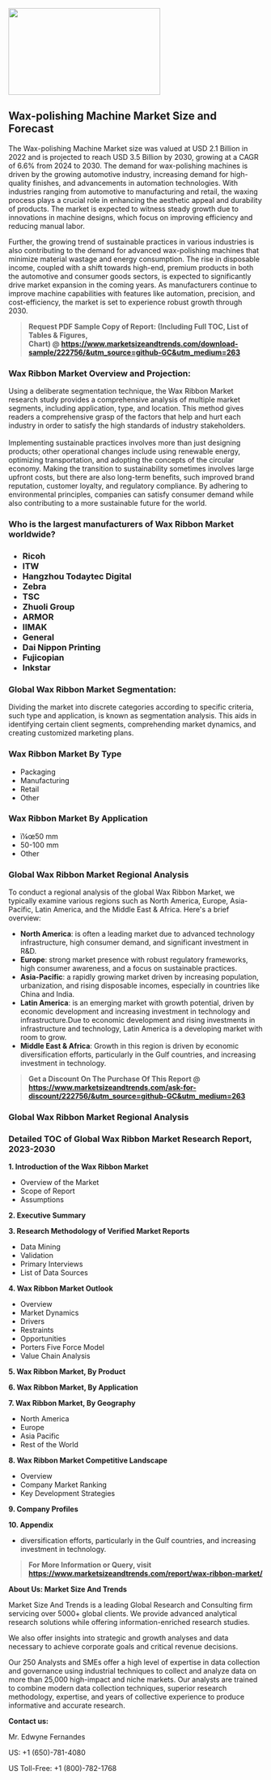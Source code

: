 <p><img class="alignnone size-medium wp-image-20088" src="https://ffe5etoiles.com/wp-content/uploads/2024/12/MST1-300x171.png" alt="" width="300" height="171" /></p><h2>Wax-polishing Machine Market Size and Forecast</h2><p>The Wax-polishing Machine Market size was valued at USD 2.1 Billion in 2022 and is projected to reach USD 3.5 Billion by 2030, growing at a CAGR of 6.6% from 2024 to 2030. The demand for wax-polishing machines is driven by the growing automotive industry, increasing demand for high-quality finishes, and advancements in automation technologies. With industries ranging from automotive to manufacturing and retail, the waxing process plays a crucial role in enhancing the aesthetic appeal and durability of products. The market is expected to witness steady growth due to innovations in machine designs, which focus on improving efficiency and reducing manual labor.</p><p>Further, the growing trend of sustainable practices in various industries is also contributing to the demand for advanced wax-polishing machines that minimize material wastage and energy consumption. The rise in disposable income, coupled with a shift towards high-end, premium products in both the automotive and consumer goods sectors, is expected to significantly drive market expansion in the coming years. As manufacturers continue to improve machine capabilities with features like automation, precision, and cost-efficiency, the market is set to experience robust growth through 2030.</p></p><blockquote id="" class=""><strong>Request PDF Sample Copy of Report: (Including Full TOC, List of Tables &amp; Figures, Chart)&nbsp;@&nbsp;<strong><a href="https://www.marketsizeandtrends.com/download-sample/222756/&utm_source=github-GC&utm_medium=263" target="_blank">https://www.marketsizeandtrends.com/download-sample/222756/&utm_source=github-GC&utm_medium=263</a></strong></strong></blockquote><h3 id="" class="">Wax Ribbon Market&nbsp;Overview and Projection:</h3><p id="" class="">Using a deliberate segmentation technique, the Wax Ribbon Market research study provides a comprehensive analysis of multiple market segments, including application, type, and location. This method gives readers a comprehensive grasp of the factors that help and hurt each industry in order to satisfy the high standards of industry stakeholders. <br /> <br />Implementing sustainable practices involves more than just designing products; other operational changes include using renewable energy, optimizing transportation, and adopting the concepts of the circular economy. Making the transition to sustainability sometimes involves large upfront costs, but there are also long-term benefits, such improved brand reputation, customer loyalty, and regulatory compliance. By adhering to environmental principles, companies can satisfy consumer demand while also contributing to a more sustainable future for the world.</p><h3 id="" class="">Who is the largest manufacturers of&nbsp;Wax Ribbon Market worldwide?</h3><h3 class=""><p><ul><li>Ricoh </li><li> ITW </li><li> Hangzhou Todaytec Digital </li><li> Zebra </li><li> TSC </li><li> Zhuoli Group </li><li> ARMOR </li><li> IIMAK </li><li> General </li><li> Dai Nippon Printing </li><li> Fujicopian </li><li> Inkstar</li></ul></p></h3><h3 id="" class="">Global&nbsp;Wax Ribbon Market Segmentation:</h3><p id="" class="">Dividing the market into discrete categories according to specific criteria, such type and application, is known as segmentation analysis. This aids in identifying certain client segments, comprehending market dynamics, and creating customized marketing plans.</p><h3 id="" class="">Wax Ribbon Market&nbsp;By Type</h3><p><p><ul><li>Packaging</li><li> Manufacturing</li><li> Retail</li><li> Other</p></li></ul></p></p><h3 id="" class="">Wax Ribbon Market&nbsp;By Application</h3><p class=""><p><ul><li>ï¼œ50 mm</li><li> 50-100 mm</li><li> Other</li></ul></p></p><h3 id="" class="">Global Wax Ribbon Market Regional Analysis</h3><p id="" class="">To conduct a regional analysis of the global Wax Ribbon Market, we typically examine various regions such as North America, Europe, Asia-Pacific, Latin America, and the Middle East &amp; Africa. Here's a brief overview:</p><ul><li><strong>North America</strong>: is often a leading market due to advanced technology infrastructure, high consumer demand, and significant investment in R&amp;D.</li><li><strong>Europe</strong>: strong market presence with robust regulatory frameworks, high consumer awareness, and a focus on sustainable practices.</li><li><strong>Asia-Pacific</strong>: a rapidly growing market driven by increasing population, urbanization, and rising disposable incomes, especially in countries like China and India.</li><li><strong>Latin America</strong>: is an emerging market with growth potential, driven by economic development and increasing investment in technology and infrastructure.Due to economic development and rising investments in infrastructure and technology, Latin America is a developing market with room to grow.</li><li><strong>Middle East &amp; Africa</strong>: Growth in this region is driven by economic diversification efforts, particularly in the Gulf countries, and increasing investment in technology.</li></ul><blockquote id="" class=""><strong>Get a Discount On The Purchase Of This Report @ <strong><a href="https://www.marketsizeandtrends.com/ask-for-discount/222756/&utm_source=github-GC&utm_medium=263" target="_blank">https://www.marketsizeandtrends.com/ask-for-discount/222756/&utm_source=github-GC&utm_medium=263</a></strong></strong></blockquote><h3 id="" class="">Global Wax Ribbon Market Regional Analysis</h3><h3 id="" class="">Detailed TOC of Global Wax Ribbon Market Research Report, 2023-2030</h3><p id="" class=""><strong>1. Introduction of the Wax Ribbon Market</strong></p><ul><li>Overview of the Market</li><li>Scope of Report</li><li>Assumptions</li></ul><p id="" class=""><strong>2. Executive Summary</strong></p><p id="" class=""><strong>3. Research Methodology of Verified Market Reports</strong></p><ul><li>Data Mining</li><li>Validation</li><li>Primary Interviews</li><li>List of Data Sources</li></ul><p id="" class=""><strong>4. Wax Ribbon Market Outlook</strong></p><ul><li>Overview</li><li>Market Dynamics</li><li>Drivers</li><li>Restraints</li><li>Opportunities</li><li>Porters Five Force Model</li><li>Value Chain Analysis</li></ul><p id="" class=""><strong>5. Wax Ribbon Market, By Product</strong></p><p id="" class=""><strong>6. Wax Ribbon Market, By Application</strong></p><p id="" class=""><strong>7. Wax Ribbon Market, By Geography</strong></p><ul><li>North America</li><li>Europe</li><li>Asia Pacific</li><li>Rest of the World</li></ul><p id="" class=""><strong>8. Wax Ribbon Market Competitive Landscape</strong></p><ul><li>Overview</li><li>Company Market Ranking</li><li>Key Development Strategies</li></ul><p id="" class=""><strong>9. Company Profiles</strong></p><p id="" class=""><strong>10. Appendix</strong></p><ul><li>diversification efforts, particularly in the Gulf countries, and increasing investment in technology.</li></ul><blockquote id="" class=""><strong>For More Information or Query, visit <strong><strong><a href="https://www.marketsizeandtrends.com/report/wax-ribbon-market/" target="_blank">https://www.marketsizeandtrends.com/report/wax-ribbon-market/</a></strong></strong></strong></blockquote><p id="" class=""><strong>About Us: Market Size And Trends</strong></p><p id="" class="">Market Size And Trends is a leading Global Research and Consulting firm servicing over 5000+ global clients. We provide advanced analytical research solutions while offering information-enriched research studies.</p><p id="" class="">We also offer insights into strategic and growth analyses and data necessary to achieve corporate goals and critical revenue decisions.</p><p id="" class="">Our 250 Analysts and SMEs offer a high level of expertise in data collection and governance using industrial techniques to collect and analyze data on more than 25,000 high-impact and niche markets. Our analysts are trained to combine modern data collection techniques, superior research methodology, expertise, and years of collective experience to produce informative and accurate research.</p><p id="" class=""><strong>Contact us:</strong></p><p id="" class="">Mr. Edwyne Fernandes</p><p id="" class="">US: +1 (650)-781-4080</p><p id="" class="">US Toll-Free: +1 (800)-782-1768</p>
